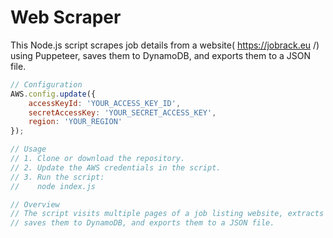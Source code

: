 # Web Scraper

This Node.js script scrapes job details from a website( https://jobrack.eu /) using Puppeteer, saves them to DynamoDB, and exports them to a JSON file.

```javascript
// Configuration
AWS.config.update({
    accessKeyId: 'YOUR_ACCESS_KEY_ID',
    secretAccessKey: 'YOUR_SECRET_ACCESS_KEY',
    region: 'YOUR_REGION'
});

// Usage
// 1. Clone or download the repository.
// 2. Update the AWS credentials in the script.
// 3. Run the script:
//    node index.js

// Overview
// The script visits multiple pages of a job listing website, extracts job details using Puppeteer,
// saves them to DynamoDB, and exports them to a JSON file.
